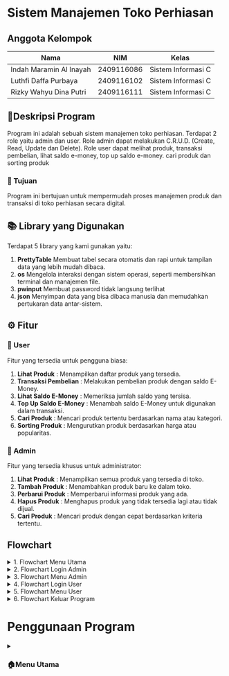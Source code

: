 # Sistem Manajemen Toko Perhiasan

## Anggota Kelompok

| Nama                      | NIM           | Kelas             |
|---------------------------|---------------|-------------------|
| Indah Maramin Al Inayah   | 2409116086    | Sistem Informasi C |
| Luthfi Daffa Purbaya      | 2409116102    | Sistem Informasi C |
| Rizky Wahyu Dina Putri    | 2409116111    | Sistem Informasi C |

## 📄Deskripsi Program
Program ini adalah sebuah sistem manajemen toko perhiasan. Terdapat 2 role yaitu admin dan user. Role admin dapat melakukan C.R.U.D. (Create, Read, Update dan Delete). Role user dapat melihat produk, transaksi pembelian, lihat saldo e-money, top up saldo e-money. cari produk dan sorting produk

### 🎯 Tujuan
Program ini bertujuan untuk mempermudah proses manajemen produk dan transaksi di toko perhiasan secara digital.

## 📚 Library yang Digunakan
Terdapat 5 library yang kami gunakan yaitu:
1. **PrettyTable**
   Membuat tabel secara otomatis dan rapi untuk tampilan data yang lebih mudah dibaca.
2. **os**
   Mengelola interaksi dengan sistem operasi, seperti membersihkan terminal dan manajemen file.
3. **pwinput** 
   Membuat password tidak langsung terlihat
4. **json**
   Menyimpan data yang bisa dibaca manusia dan memudahkan pertukaran data antar-sistem.

## ⚙️ Fitur

### 👤 User
Fitur yang tersedia untuk pengguna biasa:

1. **Lihat Produk** : Menampilkan daftar produk yang tersedia.
2. **Transaksi Pembelian** : Melakukan pembelian produk dengan saldo E-Money.
3. **Lihat Saldo E-Money** : Memeriksa jumlah saldo yang tersisa.
4. **Top Up Saldo E-Money** : Menambah saldo E-Money untuk digunakan dalam transaksi.
5. **Cari Produk** : Mencari produk tertentu berdasarkan nama atau kategori.
6. **Sorting Produk** : Mengurutkan produk berdasarkan harga atau popularitas.

### 🔧 Admin
Fitur yang tersedia khusus untuk administrator:

1. **Lihat Produk** : Menampilkan semua produk yang tersedia di toko.
2. **Tambah Produk** : Menambahkan produk baru ke dalam toko.
3. **Perbarui Produk** : Memperbarui informasi produk yang ada.
4. **Hapus Produk** : Menghapus produk yang tidak tersedia lagi atau tidak dijual.
5. **Cari Produk** : Mencari produk dengan cepat berdasarkan kriteria tertentu.

## Flowchart

<details>
  <summary>1. Flowchart Menu Utama</summary>
  <img src="https://github.com/user-attachments/assets/f935e536-ad8d-4683-aeea-c668910f517b" alt="">
</details>

<details>
  <summary>2. Flowchart Login Admin</summary>
  <img src="https://github.com/user-attachments/assets/7f368320-8b2c-444b-8356-e817fbdc1acd" alt="">
</details>

<details>
  <summary>3. Flowchart Menu Admin</summary>
  <img src="https://github.com/user-attachments/assets/b4ff04bb-04aa-48e7-b649-2560a7dc4669" alt="">
</details>

<details>
  <summary>4. Flowchart Login User</summary>
  <img src="https://github.com/user-attachments/assets/3923fd84-c5c8-44de-990a-e09b6cedf0f6" alt="">
</details>

<details>
  <summary>5. Flowchart Menu User</summary>
  <img src="https://github.com/user-attachments/assets/99315b84-ed56-492e-a720-6c5bc0ea24bc" alt="">
</details>

<details>
  <summary>6. Flowchart Keluar Program</summary>
  <img src="https://github.com/user-attachments/assets/da3118cf-2e52-4081-ac71-95105173ea86" alt="">
</details>

# Penggunaan Program

<details>
<summary><h3>🏠Menu Utama</h3></summary>

![Screenshot 2024-11-09 190802](https://github.com/user-attachments/assets/4479a94c-4638-4963-878e-29c1e0d7353b)

Tampilan yang pertama kali muncul saat menjalankan program adalah menu utama. Disini terdapat 3 pilihan yaitu Login, Registrasi dan Keluar.

<details>
<summary><h3>🔑Menu Login</h3></summary>
   
### Login Admin

![Screenshot 2024-11-09 190845](https://github.com/user-attachments/assets/e064fdab-9d0b-47f3-82c3-61616b3b7dc9)

Jika ingin masuk ke menu admin masukkan:

username: admin

password: admin123

Jika benar, tekan enter untuk melanjutkan ke menu.

![Screenshot 2024-11-09 191320](https://github.com/user-attachments/assets/27b45081-215a-426b-8b66-7107d8ec06dc)

Apabila mengosongkan username, maka akan menampilkan pesan diatas.

![Screenshot 2024-11-09 191417](https://github.com/user-attachments/assets/61f46563-667a-4cd5-8cb3-f899d6eb3dc5)

Apabila mengosongkan password, maka akan menampilkan pesan di atas.

### Login User

![Screenshot 2024-11-07 104954](https://github.com/user-attachments/assets/338f5c2e-32f4-4387-85c0-7df25dcba0c4)

Jika nomor 1 yang di input di menu awal, maka akan diarahkan untuk login. Pertama masukkan nama akun yang sudah terdaftar.

![Screenshot 2024-11-07 105003](https://github.com/user-attachments/assets/997b6870-a39f-485e-85d4-bef660120329)

Lalu masukkan password yang sesuai dengan nama akun yang telah diinput sebelumnya.

![Screenshot 2024-11-09 191235](https://github.com/user-attachments/assets/80d3baaa-aba4-48e9-82cd-f9fa80c20c2c)

Jika nama akun dan password yang di input benar maka akan muncul login berhasil. Tekan enter untuk lanjut ke menu.

![Screenshot 2024-11-09 191320](https://github.com/user-attachments/assets/31abe5b0-1459-42f3-816c-d56452ab37d4)

Apabila mengosongkan username, maka akan menampilkan pesan di atas.

![Screenshot 2024-11-09 191417](https://github.com/user-attachments/assets/61f46563-667a-4cd5-8cb3-f899d6eb3dc5)

Apabila mengosongkan password, maka akan menampilkan pesan di atas.

![Screenshot 2024-11-09 191731](https://github.com/user-attachments/assets/2bc25bb1-af28-4c34-81d7-3177e9061815)

Apabila akun belum terdaftar, maka akan menampilkan pesan diatas dan memilih ingin mendaftar apa tidak. jika 'y' akan diarahkan untuk registrasi.

![Screenshot 2024-11-09 191845](https://github.com/user-attachments/assets/7ba97bb7-9350-4ef4-a890-d5b3742bdb2d)

jika 'n' maka akan menampilkan pesan diatas.

### Registrasi

![Screenshot 2024-11-07 105536](https://github.com/user-attachments/assets/a10da00a-e218-45d4-bc23-ade6bbd8927b)

Jika nomor 2 yang diinput di menu awal, maka akan di arahkan untuk registrasi telebih dahulu untuk membuat akun. Pertama masukkan nama akun yang ingin di registrasi.

**Gambar**
Lalu masukkan password

**Gambar**

Jika berhasil maka akan muncul pesan akun sudah terdaftar.

### Keluar Program

![Screenshot 2024-11-07 110001](https://github.com/user-attachments/assets/a6978fca-9ddf-4aa7-8b84-e64843ec66f0)

Jika nomor 3 yang di input di menu utama, maka program akan berhenti dan menampilkan pesan di atas.

</details>

<details>
<summary><h3>🔧Menu Admin</h3></summary>

![Screenshot 2024-11-09 171743](https://github.com/user-attachments/assets/cb464432-91ca-412e-a5b3-32af19cf975b)

Masukkan usermame admin dan password admin123. Tekan enter untuk melanjutkan ke menu

![Screenshot 2024-11-09 172026](https://github.com/user-attachments/assets/24979642-b8e1-4fff-920e-4d98258324a1)

Berikut adalah menu admin.

### Tampilkan Produk

![Screenshot 2024-11-09 172108](https://github.com/user-attachments/assets/b6576d93-2bdf-416a-b63a-483ca65eef00)

Jika nomor 1 yang diinput maka akan menampilkan apa saja produk perhiasan dengan tabel yang rapi. Tekan enter untuk melanjutkan.

### Tambah Produk

![Screenshot 2024-11-07 110506](https://github.com/user-attachments/assets/606dbf4f-5e09-495d-9d43-55bce58010e9)

Jika nomor 2 yang diinput maka akan masuk ke menu menambahkan produk. Masukkan nama produk yang ingin ditambah.

![Screenshot 2024-11-09 172244](https://github.com/user-attachments/assets/72d388cb-6a55-46c4-bc4a-7268c46ab497)

Apabila pengguna tidak mengisi nama produk, maka akan menampilkan pesan diatas.

![Screenshot 2024-11-07 110540](https://github.com/user-attachments/assets/b1f8f9cc-17fe-4946-85a8-653e05a522c0)

Jika nama produk sudah diinput maka diarahkan untuk memasukkan harga produk. Harga produk tidah boleh melebihi dari 10 digit.

![Screenshot 2024-11-07 110655](https://github.com/user-attachments/assets/2ea20d9a-709c-4aff-815f-0572918038e2)

Apabila memasukkan harga produk melebihi 10 digit, maka akan menampilkan pesan diatas.

![Screenshot 2024-11-09 180640](https://github.com/user-attachments/assets/c290103f-783e-415f-8fa4-6841cf4d9f97)

Apabila memasukkan harga selain angka, maka akan menampilkan pesan diatas.

![Screenshot 2024-11-07 110815](https://github.com/user-attachments/assets/4c503bd1-f798-42d1-997a-32897f3197ab)

Selanjutnya masukkan stok produk

![Screenshot 2024-11-07 110836](https://github.com/user-attachments/assets/240b3431-20ee-4f20-a1ab-d320015eb1c0)

Jika berhasil maka akan muncul pesan seperti gambar di atas.

![Screenshot 2024-11-09 180755](https://github.com/user-attachments/assets/2f7a60c8-59e1-4d74-bf57-f762882d110e)

Apabila memasukkan stok selain angka, maka akan menampilkan pesan diatas.

### Perbarui Produk

![Screenshot 2024-11-09 173420](https://github.com/user-attachments/assets/3de4cb55-c4e3-49a3-8719-f2be8f6f248d)

Jika nomor 3 yang diinput maka akan masuk ke menu memperbarui produk. Admin harus memasukkan nama produk yang akan diperbarui.

![Screenshot 2024-11-09 174545](https://github.com/user-attachments/assets/359c4118-1570-4c72-aaad-bd938220e42e)

Apabila memasukkan nama produk yang tidak ada, maka akan menampilkan pesan diatas.

![Screenshot 2024-11-07 111404](https://github.com/user-attachments/assets/7b37afcd-ddd1-46aa-898f-eb98095ae92b)

Jika sudah memasukkan nama produk yang ingin di perbarui, lanjut memasukkan nama produk yang baru. Kosongkan jika tidak jadi mengubah.

![Screenshot 2024-11-07 111511](https://github.com/user-attachments/assets/7f2649c0-3348-47bf-b9fd-3f8f8f032184)

Selanjutnya memasukkan harga baru.

![Screenshot 2024-11-07 111535](https://github.com/user-attachments/assets/c04f389f-4075-4c21-8094-284378b2b830)

Lalu memasukkan stok produk yang baru.

![Screenshot 2024-11-09 181015](https://github.com/user-attachments/assets/3893ad3c-20cf-4a92-8be6-a6e4ff3a0916)

Jika berhasil maka akan menampilkan pesan di atas. Tekan enter untuk lanjut.

### Hapus Produk

![Screenshot 2024-11-09 181052](https://github.com/user-attachments/assets/b202c395-69a2-40ea-841e-b3adc24af11b)

Jika nomor 4 yang diinput maka akan masuk ke menu menghapus produk. Masukkan nama produk yang ingin dihapus

![Screenshot 2024-11-07 112227](https://github.com/user-attachments/assets/7ef3d00e-b663-4d12-8eee-c786eb527c1f)

Selanjutnya admin akan ditanya untuk meyakinkan apakah ingin menghapus produk tersebut. 

![Screenshot 2024-11-07 112256](https://github.com/user-attachments/assets/d754db1a-e6ee-40b9-9ded-374182cb9598)

Jika 'y' maka akan menampilkan pesan diatas yang berarti produk sudah dihapus.

![Screenshot 2024-11-07 112339](https://github.com/user-attachments/assets/f588f9e8-d9e3-427a-9161-80da3d75f146)

Jika 'n' maka akan menampilkan pesan diatas yang berarti produk tidak jadi dihapus.

### Cari Produk

![Screenshot 2024-11-07 112405](https://github.com/user-attachments/assets/e8831bf2-c600-4026-8546-2588f8fb18d2)

Jika nomor 5 yang diinput maka akan masuk ke menu mencari produk. Memasukkan kata kunci pencarian yang ingin dicari.

![Screenshot 2024-11-07 112452](https://github.com/user-attachments/assets/3a860d4d-41c8-4060-8096-38014895d735)

Jila sudah memasukkan kata kunci, maka akan menampilkan produk yang ingin dicari.

### Logout

![Screenshot 2024-11-09 181258](https://github.com/user-attachments/assets/389ad3c0-ad97-4581-bb3f-efdf7557f448)

Jika nomor 6 yang diinput maka menampilkan pesan diatas. Enter untuk lanjut kembali ke menu utama.

</details>

<details>
<summary><h3>👤Menu User</h3></summary>

![Screenshot 2024-11-07 114244](https://github.com/user-attachments/assets/5e864636-5258-4d4d-bc83-302eb8391eb3)

Jika nama akun dan password di menu login benar sebagai user, maka akan menampilkan menu user. Disini terdapat 5 pilihan yaitu lihat produk, lihat saldo, top up saldo, transaksi, cari produk, sorting produk dan logout.

### Lihat Produk

![Screenshot 2024-11-07 112837](https://github.com/user-attachments/assets/3d8d1041-a244-4b02-9e16-0a42d4474375)

Jika nomor 1 yang diinput maka akan menampilkan semua produk. Tekan enter untuk melanjutkan.

### Lihat Saldo E-Money

![Screenshot 2024-11-07 234820](https://github.com/user-attachments/assets/559913f6-9ca6-4a98-a724-728556b44f4a)

Jika nomor 2 yang diinput maka akan menampilkan saldo pengguna.

### Top Up Saldo E-Money

![Screenshot 2024-11-07 234928](https://github.com/user-attachments/assets/45cacda9-5b94-48fc-8d0e-5dd8f9d7cabf)

Jika nomor 3 yang diinput maka akan menampilkan pilihan nominal top up. Pengguna diarahkan memilih nominal top up.

![Screenshot 2024-11-07 235114](https://github.com/user-attachments/assets/6019e729-b8d1-4092-bc3f-d15207ec1294)

Jika sudah memilih nominal top up yang diinginkan, maka akan menampilkan top up behasil dan sisa saldo pengguna.

![Screenshot 2024-11-09 181800](https://github.com/user-attachments/assets/481d2b5a-efff-4060-8910-479fe1364956)

Apabila pengguna tidak mengisi pilihan nominal, maka akan menampilkan pesan diatas.

### Transaksi Pembelian

![Screenshot 2024-11-09 181901](https://github.com/user-attachments/assets/9aadf506-7b88-482d-9d61-7c0113d4004a)

Jika nomor 4 yang diinput maka akan menampilkan apa saja produk perhiasan yang akan dibeli. Masukkan nama produk yang ingin dibeli yang sudah ditampilkan dalam tabel.

![Screenshot 2024-11-09 182117](https://github.com/user-attachments/assets/4e2bc41f-3592-4f6c-8cf3-5bca7f482528)

Apabila pengguna masukkan nama yang tidak ada di menu produk, maka akan menampilkan pesan diatas.

![Screenshot 2024-11-08 003612](https://github.com/user-attachments/assets/c270dc59-783c-4107-8677-787d85d145c3)

Selanjutnya masukkan jumlah yang ingin dibeli.

![Screenshot 2024-11-08 003642](https://github.com/user-attachments/assets/4b9127c1-0e79-437f-b1eb-5fb7d7b81145)

Setelah itu pengguna akan diberikan detail pembelian dan diarahkan untuk melanjutkan pembelian atau tidak.

![Screenshot 2024-11-09 182402](https://github.com/user-attachments/assets/5d048ac4-72a0-4b5c-9a10-19ae1d4f409d)

Jika 'y' akan menampilkan pesan diatas. Tekan enter untuk mencetak invoice.

![Screenshot 2024-11-09 182459](https://github.com/user-attachments/assets/6ce4c4c8-551b-4a10-b311-71a3ab9004e2)

Selanjutnya akan menampilkan invoice. Tekan enter untuk lanjut.

![Screenshot 2024-11-09 182612](https://github.com/user-attachments/assets/602601c9-5368-489e-9a1d-61dbdcef97fb)

sedangkan 'n' menampilkan pembelian dibatalkan. Enter untuk lanjut.

### Cari Produk

![Screenshot 2024-11-07 113103](https://github.com/user-attachments/assets/74af3e89-54be-4f37-a1d9-9636e8b67648)

Jika nomor 5 yang diiinput maka akan diarahkan untuk mencari produk yang ingin dicari. Masukkan kata kunci pencarian produk.

![Screenshot 2024-11-07 113154](https://github.com/user-attachments/assets/f348cdfb-4abd-4e8f-8ba8-727504b26735)

Jika sudah memasukkan kata kunci pencarian, maka akan menampilkan hasil pencarian.

### Sorting Produk

![Screenshot 2024-11-09 182751](https://github.com/user-attachments/assets/f99cdada-b457-49da-85a0-fe7e8c278d98)

Jika nomor 6 yang diinput maka akan menampilkan menu sorting produk dan diarahkan memilih menu berdasarkan nama, harga atau stok. Jika memilih nomor 4 yaitu kembali, maka akan kembali ke menu pembeli.

![Screenshot 2024-11-09 182947](https://github.com/user-attachments/assets/221c95b5-1691-443e-a6ac-fc9ef4ed58ac)

Apabila memasukkan selain pilihan yang ada atau bukan nomor yang ada, maka akan menampilkan pesan diatas.

### Logout

![Screenshot 2024-11-09 183216](https://github.com/user-attachments/assets/31d83dbe-e103-4782-839f-58017d181a2b)

Jika nomor 7 yang diinput, maka akan menampilkan pesan diatas. Tekan enter untuk lanjut ke menu utama.

